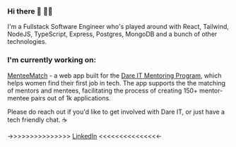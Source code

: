 ### Hi there 👋 🙋‍♀️

I'm a Fullstack Software Engineer who's played around with React, Tailwind, NodeJS, TypeScript, Express, Postgres, MongoDB and a bunch of other technologies.

### I'm currently working on:
[MenteeMatch](https://github.com/pillllo/mentee-match) - a web app built for the [Dare IT Mentoring Program](https://mentoring.dareit.io/), which helps women find their first job in tech. The app supports the the matching of mentors and mentees, facilitating the process of creating 150+ mentor-mentee pairs out of 1k applications.

Please do reach out if you'd like to get involved with Dare IT, or just have a tech friendly chat. ☕️

->>>>>>>>>>>>>>> [LinkedIn](https://www.linkedin.com/in/natalie-pilling/) <<<<<<<<<<<<<<<-
